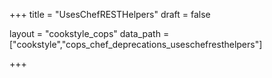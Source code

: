 +++
title = "UsesChefRESTHelpers"
draft = false

layout = "cookstyle_cops"
data_path = ["cookstyle","cops_chef_deprecations_useschefresthelpers"]

+++

<!-- The content of this page is automatically generated from the
cops_chef_deprecations_useschefresthelpers.yml file in github.com/chef/cookstyle/blob/master/docs-chef-io/data/cookstyle/. -->
